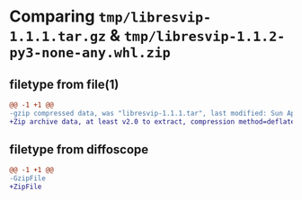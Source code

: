 # Comparing `tmp/libresvip-1.1.1.tar.gz` & `tmp/libresvip-1.1.2-py3-none-any.whl.zip`

## filetype from file(1)

```diff
@@ -1 +1 @@
-gzip compressed data, was "libresvip-1.1.1.tar", last modified: Sun Apr 28 14:47:59 2024, max compression
+Zip archive data, at least v2.0 to extract, compression method=deflate
```

## filetype from diffoscope

```diff
@@ -1 +1 @@
-GzipFile
+ZipFile
```

